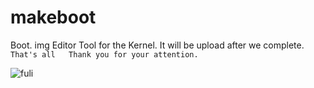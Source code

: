 # makeboot
Boot. img Editor Tool for the Kernel. It will be upload after we complete.  
`That's all  
Thank you for your attention.`  

![fuli](http://img.zcool.cn/community/01c7b5554b137200000115a8691bda.jpg@1280w_1l_2o_100sh.jpg)
